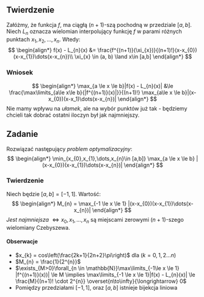 ## Twierdzenie

Załóżmy, że funkcja $f$, ma ciągłą $(n+1)$-szą pochodną w przedziale $[a,b]$. 
Niech $L_{n}$ oznacza wielomian interpolujący funkcję $f$ w parami różnych punktach $x_{1},x_{2},\dots,x_{n}$. Wtedy:
$$
\begin{align*}
f(x) - L_{n}(x) &= \frac{f^{(n+1)}(\xi_{x})}{(n+1)!}(x-x_{0})(x-x_{1})\dots(x-x_{n})\\
\xi_{x} \in (a, b) \land x\in [a,b]
\end{align*}
$$

### Wniosek

$$
\begin{align*}
\max_{a \le x \le b}|f(x) - L_{n}(x)| &\le \frac{\max\limits_{a\le x\le b}{|f^{(n+1)}(x)|}}{(n+1)!} \max_{a\le x \le b}|(x-x_{0})(x-x_1)\dots(x-x_{n})|
\end{align*}
$$
Nie mamy wpływu na *ułamek*, ale na wybór punktów już tak - będziemy chcieli tak dobrać ostatni iloczyn był jak najmniejszy.

## Zadanie

Rozwiązać następujący *problem optymalizacyjny*:
$$
\begin{align*}
\min_{x_{0},x_{1},\dots,x_{n}\in [a,b]} \max_{a \le x \le b} |(x-x_{0})(x-x_{1})\dots(x-x_{n})|
\end{align*}
$$

### Twierdzenie

Niech będzie $[a,b] = [-1,1]$. Wartość:
$$
\begin{align*}
M_{n} = \max_{-1 \le x \le 1} |(x-x_{0})(x-x_{1})\dots(x-x_{n})|
\end{align*}
$$
*Jest najmniejsza* $\iff x_{0}, x_{1}, \dots, x_{n}$ są miejscami zerowymi $(n+1)$-szego wielomiany Czebyszewa. 

#### Obserwacje

- $x_{k} = cos\left(\frac{2k+1}{2n+2}\pi\right)$ dla $(k = 0,1,2\dots n)$
- $M_{n} = \frac{1}{2^{n}}$
- $\exists_{M>0}\forall_{n \in \mathbb{N}}\max\limits_{-1\le x \le 1} |f^{(n+1)}(x))| \le M \implies \max\limits_{-1 \le x \le 1}|f(x) - L_{n}(x)| \le \frac{M}{(n+1)! \cdot 2^{n}} \overset{n\to\infty}{\longrightarrow} 0$ 
- Pomiędzy przedziałami $[-1, 1]$,  oraz $[a, b]$ istnieje bijekcja liniowa

